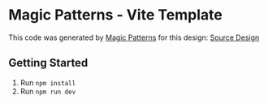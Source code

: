 # Magic Patterns - Vite Template

This code was generated by [Magic Patterns](https://magicpatterns.com) for this design: [Source Design](https://www.magicpatterns.com/c/fnapxf9ynejawpv5e1ldvv)

## Getting Started

1. Run `npm install`
2. Run `npm run dev`
